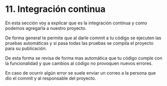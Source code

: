 # 11. Integración continua

En esta sección voy a explicar que es la integración continua y como podemos agregarla a nuestro proyecto.

De forma general te permite que al darle commit a tu código se ejecuten las pruebas automáticas y si pasa todas las pruebas  se compila el proyecto para su publicación.

De esta forma se revisa de forma mas automática que tu código cumple con la funcionalidad y que cambios al código no provoquen nuevos errores.

En caso de ocurrir algún error se suele enviar un correo a la persona que dio el commit y al responsable del proyecto.



##

